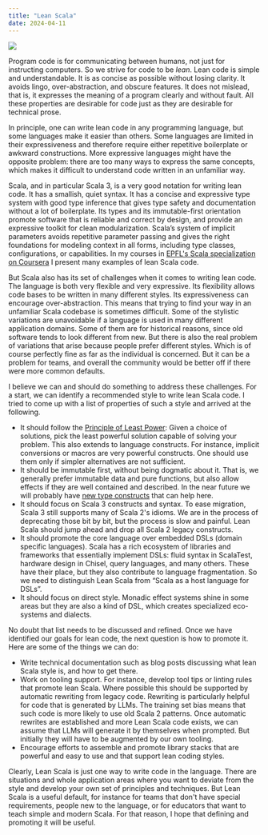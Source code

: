 ```yaml
---
title: "Lean Scala"
date: 2024-04-11
---
```


![](scala-stairs.png)

Program code is for communicating between humans, not just for instructing computers. So we strive for code to be _lean_. Lean code is simple and understandable. It is as concise as possible without losing clarity. It avoids lingo, over-abstraction, and obscure features. It does not mislead, that is, it expresses the meaning of a program clearly and without fault. All these properties are desirable for code just as they are desirable for technical prose.

In principle, one can write lean code in any programming language, but some languages make it easier than others. Some languages are limited in their expressiveness and therefore require either repetitive boilerplate or awkward constructions. More expressive languages might have the opposite problem: there are too many ways to express the same concepts, which makes it difficult to understand code written in an unfamiliar way.

Scala, and in particular Scala 3, is a very good notation for writing lean code. It has a smallish, quiet syntax. It has a concise and expressive type system with good type inference that gives type safety and documentation without a lot of boilerplate. Its types and its immutable-first orientation promote software that is reliable and correct by design, and provide an expressive toolkit for clean modularization. Scala’s system of implicit parameters avoids repetitive parameter passing and gives the right foundations for modeling context in all forms, including type classes, configurations, or capabilities. In my courses in [EPFL's Scala specialization on Coursera](https://www.coursera.org/specializations/scala) I present many examples of lean Scala code.

But Scala also has its set of challenges when it comes to writing lean code. The language is both very flexible and very expressive. Its flexibility allows code bases to be written in many different styles. Its expressiveness can encourage over-abstraction. This means that trying to find your way in an unfamiliar Scala codebase is sometimes difficult. Some of the stylistic variations are unavoidable if a language is used in many different application domains. Some of them are for historical reasons, since old software tends to look different from new. But there is also the real problem of variations that arise because people prefer different styles. Which is of course perfectly fine as far as the individual is concerned. But it can be a problem for teams, and overall the community would be better off if there were more common defaults.

I believe we can and should do something to address these challenges. For a start, we can identify a recommended style to write lean Scala code. I tried to come up with a list of properties of such a style and arrived at the following.


-  It should follow the [Principle of Least Power](https://www.lihaoyi.com/post/StrategicScalaStylePrincipleofLeastPower.html): Given a choice of solutions, pick the least powerful solution capable of solving your problem. This also extends to language constructs. For instance, implicit conversions or macros are very powerful constructs. One should use them only if simpler alternatives are not sufficient.
 - It should be immutable first, without being dogmatic about it. That is, we generally prefer immutable data and pure functions, but also allow effects if they are well contained and described. In the near future we will probably have [new type constructs](https://dl.acm.org/doi/pdf/10.1145/3618003) that can help here.
 - It should focus on Scala 3 constructs and syntax. To ease migration, Scala 3 still supports many of Scala 2's idioms. We are in the process of deprecating those bit by bit, but the process is slow and painful. Lean Scala should jump ahead and drop all Scala 2 legacy constructs.
 - It should promote the core language over embedded DSLs (domain specific languages). Scala has a rich ecosystem of libraries and frameworks that essentially implement DSLs: fluid syntax in ScalaTest, hardware design in Chisel, query languages, and many others. These have their place, but they also contribute to language fragmentation. So we need to distinguish Lean Scala from “Scala as a host language for DSLs”.
 - It should focus on direct style. Monadic effect systems shine in some areas but they are also a kind of DSL, which creates specialized eco-systems and dialects.

No doubt that list needs to be discussed and refined. Once we have identified our goals for lean code, the next question is how to promote it. Here are some of the things we can do:



 - Write technical documentation such as blog posts discussing what lean Scala style is, and how to get there.
 - Work on tooling support. For instance, develop tool tips or linting rules that promote lean Scala. Where possible this should be supported by automatic rewriting from legacy code. Rewriting is particularly helpful for code that is generated by LLMs. The training set bias means that such code is more likely to use old Scala 2 patterns. Once automatic rewrites are established and more Lean Scala code exists, we can assume that LLMs will generate it by themselves when prompted. But initially they will have to be augmented by our own tooling.
 - Encourage efforts to assemble and promote  library stacks that are powerful and easy to use and that support lean coding styles.

Clearly, Lean Scala is just one way to write code in the language. There are situations and whole application areas where you want to deviate from the style and develop your own set of principles and techniques. But Lean Scala is a useful default, for instance for teams that don't have special requirements, people new to the language, or for educators that want to teach simple and modern Scala. For that reason, I hope that defining and promoting it will be useful.
